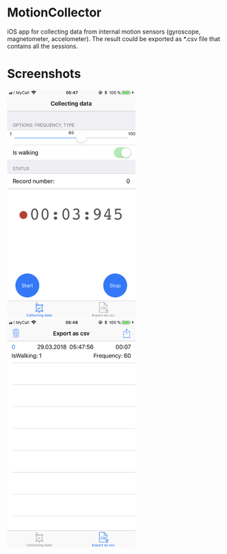 # MotionCollector
iOS app for collecting data from internal motion sensors (gyroscope, magnetometer, accelometer). 
The result could be exported as *.csv file that contains all the sessions.

# Screenshots
<p align="left">
  <img src="images/screenshot1.png" width="300">
  <img src="images/screenshot2.png" width="300">
</p>
